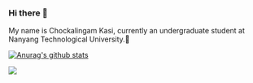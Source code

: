### Hi there 👋

My name is Chockalingam Kasi, currently an undergraduate student at Nanyang Technological University.🔭 

[![Anurag's github stats](https://github-readme-stats.vercel.app/api?username=chockaaa&count_private=true&show_icons=true)](https://github.com/anuraghazra/github-readme-stats)

![](https://komarev.com/ghpvc/?username=chockaaa)

<!--
**Chockaaa/Chockaaa** is a ✨ _special_ ✨ repository because its `README.md` (this file) appears on your GitHub profile.

Here are some ideas to get you started:

- 🔭 I’m currently working on ...
- 🌱 I’m currently learning ...
- 👯 I’m looking to collaborate on ...
- 🤔 I’m looking for help with ...
- 💬 Ask me about ...
- 📫 How to reach me: ...
- 😄 Pronouns: ...
- ⚡ Fun fact: ...
-->
